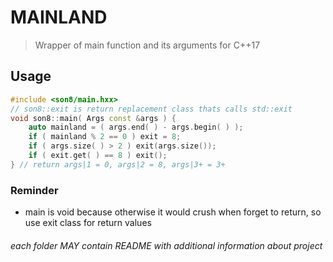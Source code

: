# MAINLAND

> Wrapper of main function and its arguments for C++17

## Usage

```cxx
#include <son8/main.hxx>
// son8::exit is return replacement class thats calls std::exit
void son8::main( Args const &args ) {
    auto mainland = ( args.end( ) - args.begin( ) );
    if ( mainland % 2 == 0 ) exit = 8;
    if ( args.size( ) > 2 ) exit(args.size());
    if ( exit.get( ) == 8 ) exit();
} // return args|1 = 0, args|2 = 8, args|3+ = 3+
```

### Reminder

* main is void because otherwise it would crush when forget to return, so use exit class for return values

###### each folder MAY contain README with additional information about project
